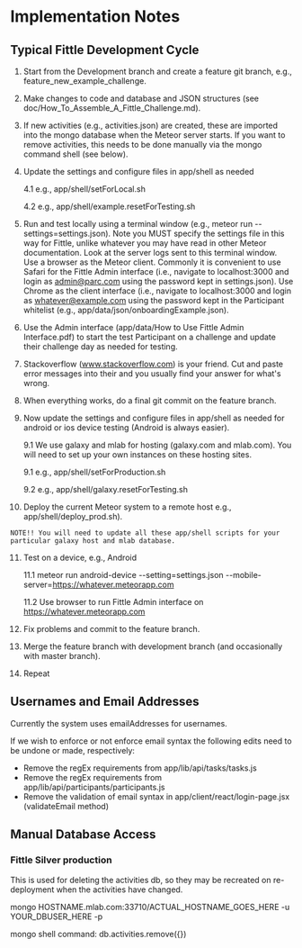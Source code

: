 # Implementation Notes

## Typical Fittle Development Cycle

1. Start from the Development branch and create a feature git branch, e.g., feature_new_example_challenge.

2. Make changes to code and database and JSON structures (see doc/How_To_Assemble_A_Fittle_Challenge.md).

3. If new activities (e.g., activities.json) are created, these are imported into the mongo database when the Meteor server starts.
If you want to remove activities, this needs to be done manually via the mongo command shell (see below).

4. Update the settings and configure files in app/shell as needed

   4.1 e.g., app/shell/setForLocal.sh

   4.2 e.g., app/shell/example.resetForTesting.sh

5. Run and test locally using a terminal window (e.g., meteor run --settings=settings.json). Note you MUST specify the settings file in this way for Fittle,
unlike whatever you may have read in other Meteor documentation.  Look at the server logs sent to this terminal window. Use a browser as the Meteor client.
Commonly it is convenient to use Safari for the Fittle Admin interface (i.e., navigate to localhost:3000 and login as admin@parc.com using the password kept
in settings.json). Use Chrome as the client interface (i.e., navigate to localhost:3000 and login as whatever@example.com using the password kept in the Participant
whitelist (e.g., app/data/json/onboardingExample.json).

6. Use the Admin interface (app/data/How to Use Fittle Admin Interface.pdf) to start the test Participant on a challenge and update their challenge day as needed for testing.

7. Stackoverflow (www.stackoverflow.com) is your friend. Cut and paste error messages into their and you usually find your answer for what's wrong.

8. When everything works, do a final git commit on the feature branch.

9. Now update the settings and configure files in app/shell as needed for android or ios device testing (Android is always easier).

   9.1 We use galaxy and mlab for hosting (galaxy.com and mlab.com).  You will need to set up your own instances on these hosting sites.

   9.1 e.g., app/shell/setForProduction.sh

   9.2 e.g., app/shell/galaxy.resetForTesting.sh

10. Deploy the current Meteor system to a remote host e.g., app/shell/deploy_prod.sh).
```
NOTE!! You will need to update all these app/shell scripts for your particular galaxy host and mlab database.
```

11. Test on a device, e.g., Android

    11.1 meteor run android-device --setting=settings.json --mobile-server=https://whatever.meteorapp.com

    11.2 Use browser to run Fittle Admin interface on https://whatever.meteorapp.com

12. Fix problems and commit to the feature branch.

13. Merge the feature branch with development branch (and occasionally with master branch).

14. Repeat

## Usernames and Email Addresses

Currently the system uses emailAddresses for usernames.

If we wish to enforce or not enforce email syntax the following edits need to be undone or made, respectively:

* Remove the regEx requirements from app/lib/api/tasks/tasks.js
* Remove the regEx requirements from app/lib/api/participants/participants.js
* Remove the validation of email syntax in app/client/react/login-page.jsx (validateEmail method)

## Manual Database Access

### Fittle Silver production

This is used for deleting the activities db, so they may be recreated on re-deployment when the activities
have changed.

mongo HOSTNAME.mlab.com:33710/ACTUAL_HOSTNAME_GOES_HERE -u YOUR_DBUSER_HERE -p <put real pw here>

mongo shell command: db.activities.remove({})